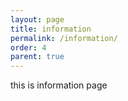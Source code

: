 ```yaml
---
layout: page
title: information
permalink: /information/
order: 4
parent: true
---
```


this is information page